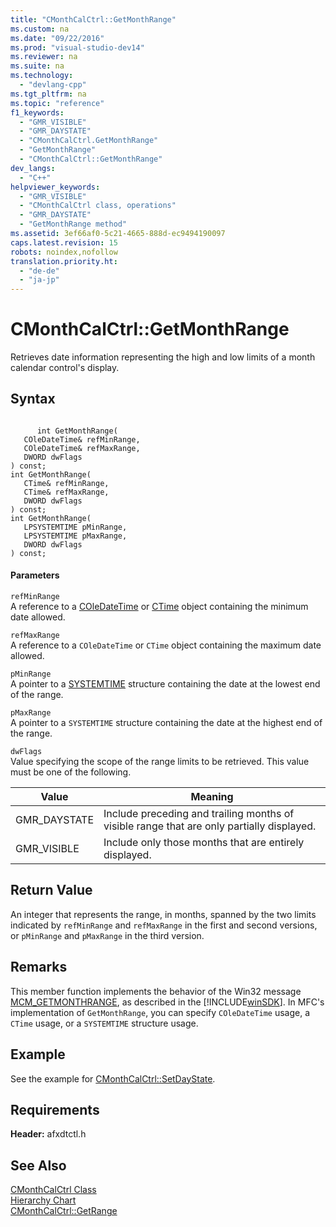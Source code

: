 ```yaml
---
title: "CMonthCalCtrl::GetMonthRange"
ms.custom: na
ms.date: "09/22/2016"
ms.prod: "visual-studio-dev14"
ms.reviewer: na
ms.suite: na
ms.technology: 
  - "devlang-cpp"
ms.tgt_pltfrm: na
ms.topic: "reference"
f1_keywords: 
  - "GMR_VISIBLE"
  - "GMR_DAYSTATE"
  - "CMonthCalCtrl.GetMonthRange"
  - "GetMonthRange"
  - "CMonthCalCtrl::GetMonthRange"
dev_langs: 
  - "C++"
helpviewer_keywords: 
  - "GMR_VISIBLE"
  - "CMonthCalCtrl class, operations"
  - "GMR_DAYSTATE"
  - "GetMonthRange method"
ms.assetid: 3ef66af0-5c21-4665-888d-ec9494190097
caps.latest.revision: 15
robots: noindex,nofollow
translation.priority.ht: 
  - "de-de"
  - "ja-jp"
---
```

# CMonthCalCtrl::GetMonthRange
Retrieves date information representing the high and low limits of a month calendar control's display.  
  
## Syntax  
  
```  
  
      int GetMonthRange(  
   COleDateTime& refMinRange,  
   COleDateTime& refMaxRange,  
   DWORD dwFlags   
) const;  
int GetMonthRange(  
   CTime& refMinRange,  
   CTime& refMaxRange,  
   DWORD dwFlags   
) const;  
int GetMonthRange(  
   LPSYSTEMTIME pMinRange,  
   LPSYSTEMTIME pMaxRange,  
   DWORD dwFlags   
) const;  
```  
  
#### Parameters  
 `refMinRange`  
 A reference to a [COleDateTime](../vs140/coledatetime-class.md) or [CTime](../vs140/ctime-class.md) object containing the minimum date allowed.  
  
 `refMaxRange`  
 A reference to a `COleDateTime` or `CTime` object containing the maximum date allowed.  
  
 `pMinRange`  
 A pointer to a [SYSTEMTIME](http://msdn.microsoft.com/library/windows/desktop/ms724950) structure containing the date at the lowest end of the range.  
  
 `pMaxRange`  
 A pointer to a `SYSTEMTIME` structure containing the date at the highest end of the range.  
  
 `dwFlags`  
 Value specifying the scope of the range limits to be retrieved. This value must be one of the following.  
  
|Value|Meaning|  
|-----------|-------------|  
|GMR_DAYSTATE|Include preceding and trailing months of visible range that are only partially displayed.|  
|GMR_VISIBLE|Include only those months that are entirely displayed.|  
  
## Return Value  
 An integer that represents the range, in months, spanned by the two limits indicated by `refMinRange` and `refMaxRange` in the first and second versions, or `pMinRange` and `pMaxRange` in the third version.  
  
## Remarks  
 This member function implements the behavior of the Win32 message [MCM_GETMONTHRANGE](http://msdn.microsoft.com/library/windows/desktop/bb760981), as described in the [!INCLUDE[winSDK](../vs140/includes/winsdk_md.md)]. In MFC's implementation of `GetMonthRange`, you can specify `COleDateTime` usage, a `CTime` usage, or a `SYSTEMTIME` structure usage.  
  
## Example  
 See the example for [CMonthCalCtrl::SetDayState](../vs140/cmonthcalctrl--setdaystate.md).  
  
## Requirements  
 **Header:** afxdtctl.h  
  
## See Also  
 [CMonthCalCtrl Class](../vs140/cmonthcalctrl-class.md)   
 [Hierarchy Chart](../vs140/hierarchy-chart.md)   
 [CMonthCalCtrl::GetRange](../vs140/cmonthcalctrl--getrange.md)
